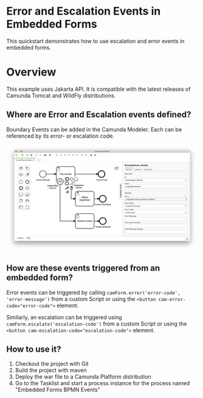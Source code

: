 # Error and Escalation Events in Embedded Forms

This quickstart demonstrates how to use escalation and error events in embedded forms.

# Overview
This example uses Jakarta API. It is compatible with the latest releases of Camunda Tomcat and WildFly distributions.

## Where are Error and Escalation events defined?

Boundary Events can be added in the Camunda Modeler. Each can be referenced by its error- or escalation code.

![Modeler Screenshot][1]

## How are these events triggered from an embedded form?

Error events can be triggered by calling `camForm.error('error-code', 'error-message')` from a custom Script or using the `<button cam-error-code="error-code">` element.

Similarly, an escalation can be triggered using `camForm.escalate('escalation-code')` from a custom Script or using the `<button cam-escalation-code="escalation-code">` element.

## How to use it?

1. Checkout the project with Git
2. Build the project with maven
3. Deploy the war file to a Camunda Platform distribution
4. Go to the Tasklist and start a process instance for the process named "Embedded Forms BPMN Events"

[1]: docs/screenshot-modeler.png